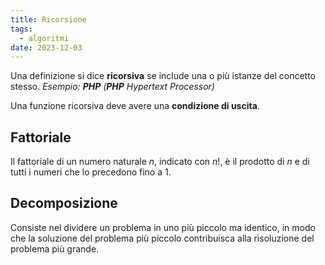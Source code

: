 ```yaml
---
title: Ricorsione
tags:
  - algoritmi
date: 2023-12-03
---
```


Una definizione si dice **ricorsiva** se include una o più istanze del concetto stesso.
*Esempio: **PHP** (**PHP** Hypertext Processor)*

Una funzione ricorsiva deve avere una **condizione di uscita**.

## Fattoriale
Il fattoriale di un numero naturale $n$, indicato con $n$!, è il prodotto di $n$ e di tutti i numeri che lo precedono fino a 1.

## Decomposizione
Consiste nel dividere un problema in uno più piccolo ma identico, in modo che la soluzione del problema più piccolo contribuisca alla risoluzione del problema più grande.